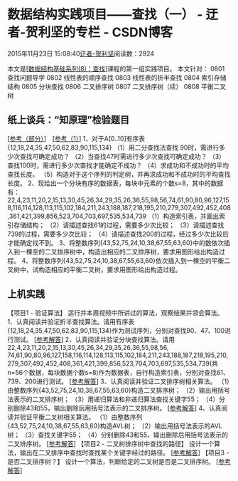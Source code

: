
# 数据结构实践项目——查找（一） - 迂者-贺利坚的专栏 - CSDN博客

2015年11月23日 15:08:40[迂者-贺利坚](https://me.csdn.net/sxhelijian)阅读数：2924


本文是[[数据结构基础系列(8)：查找](http://edu.csdn.net/course/detail/1669)]课程的第一组实践项目。
本文针对：
0801 查找问题导学
0802 线性表的顺序查找
0803 线性表的折半查找
0804 索引存储结构
0805 分块查找
0806 二叉排序树
0807 二叉排序树（续）
0808 平衡二叉树
## 纸上谈兵：“知原理”检验题目
[[参考（部分）](http://blog.csdn.net/sxhelijian/article/details/50108047)]　[[参考（1）](http://blog.csdn.net/qlwangcong518/article/details/50116653)]
1、对于A[0..10]有序表{12,18,24,35,47,50,62,83,90,115,134}
（1）用二分查找法查找 90时，需进行多少次查找可确定成功？
（2）当查找47时需进行多少次查找可确定成功？
（3）查找100时，需进行多少次查找才能确定不成功？
（4）求成功和不成功时的平均查找长度。
（5）构造对于这个序列的判定树，并再求成功和不成功时的平均查找长度。
2、现给出一个分块有序的数据表，每块中元素的个数s=8，其中的数据有：
22,4,23,11,20,2,15,13,30,45,26,34,29,35,26,36,55,98,56,74,61,90,80,96,127,158,116,114,128,113,115,102,184,211,243,188,187,218,195,210,279,307,492,452,408,361,421,399,856,523,704,703,697,535,534,739
（1）构造索引表，并画出索引存储结构；
（2）请描述查找61的过程，需要多少次比较；
（3）请描述查找739的过程，需要多少次比较；
（4）请描述查找200的过程，经过多少次比较后才能确定找不到。
3、将整数序列{43,52,75,24,10,38,67,55,63,60}中的数依次插入到一棵空的二叉排序树中，构造出相应的二叉排序树，要求用图形给出构造过程。
4、将整数序列{43,52,75,24,10,38,67,55,63,60}依次插入到一棵空的平衡二叉树中，试构造相应的平衡二叉树，要求用图形给出构造过程。
## 上机实践
【项目1 - 验证算法】
运行并本周视频中所讲过的算法，观察结果并领会算法。
1、认真阅读并验证折半查找算法。请用有序表{12,18,24,35,47,50,62,83,90,115,134}作为测试序列，分别对查找90、47、100进行测试。
[[参考解答](http://blog.csdn.net/sxhelijian/article/details/49932067)]
2、认真阅读并验证分块查找算法。请用22,4,23,11,20,2,15,13,30,45,26,34,29,35,26,36,55,98,56, 74,61,90,80,96,127,158,116,114,128,113,115,102,184,211,243,188,187,218,195,210,279,307,492,452,408,361,421,399,856,523,704,703,697,535,534,739(共n=56个数据，每块数据个数s=8)作为数据表，自行构造索引表，分别对查找61、739、200进行测试。
[[参考解答](http://blog.csdn.net/sxhelijian/article/details/49932189)]
3、认真阅读并验证二叉排序树相关算法。
（1）由整数序列{43,52,75,24,10,38,67,55,63,60}构造二叉排序树；
（2）输出用括号法表示的二叉排序树；
（3）用递归算法和非递归算法查找关键字55；
（4）分别删除43和55，输出删除后用括号法表示的二叉排序树。
[[参考解答](http://blog.csdn.net/sxhelijian/article/details/49932221)]
4、认真阅读并验证平衡二叉树相关算法。
（1）由整数序列{43,52,75,24,10,38,67,55,63,60}构造AVL树；
（2）输出用括号法表示的AVL树；
（3）查找关键字55；
（4）分别删除43和55，输出删除后用括号法表示的二叉排序树。
[[参考解答](http://blog.csdn.net/sxhelijian/article/details/49932245)]
【项目2 - 二叉树排序树中查找的路径】
设计一个算法，输出在二叉排序中查找时查找某个关键字经过的路径。
[[参考解答](http://blog.csdn.net/sxhelijian/article/details/49994905)]
【项目3 - 是否二叉排序树？】
设计一个算法，判断给定的二叉树是否是二叉排序树。
[[参考解答](http://blog.csdn.net/sxhelijian/article/details/49995209)]


